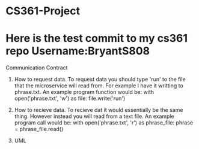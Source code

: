 # CS361-Project
# Here is the test commit to my cs361 repo Username:BryantS808


Communication Contract 
1. How to request data. To request data you should type 'run' to the file that the microservice will read from. 
For example I have it writting to phrase.txt. 
An example program function would be:
    with open('phrase.txt', 'w') as file:
        file.write('run')

2. How to recieve data. To recieve dat it would essentially be the same thing. However instead you will read from a text file. 
An example program call would be: 
    with open('phrase.txt', 'r') as phrase_file:
        phrase = phrase_file.read()

3. UML
    
